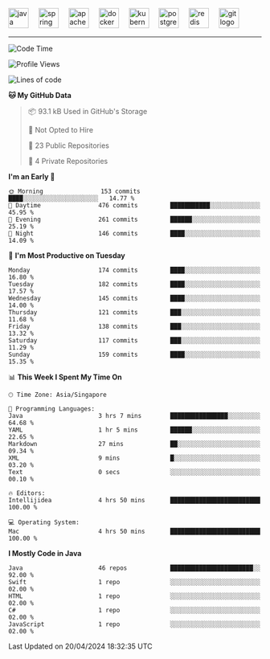 <p align="left">
  <img src="https://cdn.jsdelivr.net/gh/devicons/devicon/icons/java/java-original.svg" height="40" alt="java logo"  />
  <img width="12" />
  <img src="https://cdn.jsdelivr.net/gh/devicons/devicon/icons/spring/spring-original.svg" height="40" alt="spring logo"  />
  <img width="12" />
  <img src="https://cdn.jsdelivr.net/gh/devicons/devicon/icons/apachekafka/apachekafka-original.svg" height="40" alt="apachekafka logo"  />
  <img width="12" />
  <img src="https://cdn.jsdelivr.net/gh/devicons/devicon/icons/docker/docker-original.svg" height="40" alt="docker logo"  />
  <img width="12" />
  <img src="https://cdn.jsdelivr.net/gh/devicons/devicon/icons/kubernetes/kubernetes-plain.svg" height="40" alt="kubernetes logo"  />
  <img width="12" />
  <img src="https://cdn.jsdelivr.net/gh/devicons/devicon/icons/postgresql/postgresql-original.svg" height="40" alt="postgresql logo"  />
  <img width="12" />
  <img src="https://cdn.jsdelivr.net/gh/devicons/devicon/icons/redis/redis-original.svg" height="40" alt="redis logo"  />
  <img width="12" />
  <img src="https://cdn.jsdelivr.net/gh/devicons/devicon/icons/git/git-original.svg" height="40" alt="git logo"  />
</p>


<!--<img src="https://media.giphy.com/media/LnQjpWaON8nhr21vNW/giphy.gif" width="60"> <em><b>I love connecting with different people</b> so if you want to say <b>hi, I'll be happy to meet you more!</b> 😊 </em> -->

---
<!--START_SECTION:waka-->
![Code Time](http://img.shields.io/badge/Code%20Time-1%2C939%20hrs%209%20mins-blue)

![Profile Views](http://img.shields.io/badge/Profile%20Views-0-blue)

![Lines of code](https://img.shields.io/badge/From%20Hello%20World%20I%27ve%20Written-599.9%20thousand%20lines%20of%20code-blue)

**🐱 My GitHub Data** 

> 📦 93.1 kB Used in GitHub's Storage 
 > 
> 🚫 Not Opted to Hire
 > 
> 📜 23 Public Repositories 
 > 
> 🔑 4 Private Repositories 
 > 
**I'm an Early 🐤** 

```text
🌞 Morning                153 commits         ████░░░░░░░░░░░░░░░░░░░░░   14.77 % 
🌆 Daytime                476 commits         ███████████░░░░░░░░░░░░░░   45.95 % 
🌃 Evening                261 commits         ██████░░░░░░░░░░░░░░░░░░░   25.19 % 
🌙 Night                  146 commits         ████░░░░░░░░░░░░░░░░░░░░░   14.09 % 
```
📅 **I'm Most Productive on Tuesday** 

```text
Monday                   174 commits         ████░░░░░░░░░░░░░░░░░░░░░   16.80 % 
Tuesday                  182 commits         ████░░░░░░░░░░░░░░░░░░░░░   17.57 % 
Wednesday                145 commits         ████░░░░░░░░░░░░░░░░░░░░░   14.00 % 
Thursday                 121 commits         ███░░░░░░░░░░░░░░░░░░░░░░   11.68 % 
Friday                   138 commits         ███░░░░░░░░░░░░░░░░░░░░░░   13.32 % 
Saturday                 117 commits         ███░░░░░░░░░░░░░░░░░░░░░░   11.29 % 
Sunday                   159 commits         ████░░░░░░░░░░░░░░░░░░░░░   15.35 % 
```


📊 **This Week I Spent My Time On** 

```text
🕑︎ Time Zone: Asia/Singapore

💬 Programming Languages: 
Java                     3 hrs 7 mins        ████████████████░░░░░░░░░   64.68 % 
YAML                     1 hr 5 mins         ██████░░░░░░░░░░░░░░░░░░░   22.65 % 
Markdown                 27 mins             ██░░░░░░░░░░░░░░░░░░░░░░░   09.34 % 
XML                      9 mins              █░░░░░░░░░░░░░░░░░░░░░░░░   03.20 % 
Text                     0 secs              ░░░░░░░░░░░░░░░░░░░░░░░░░   00.10 % 

🔥 Editors: 
Intellijidea             4 hrs 50 mins       █████████████████████████   100.00 % 

💻 Operating System: 
Mac                      4 hrs 50 mins       █████████████████████████   100.00 % 
```

**I Mostly Code in Java** 

```text
Java                     46 repos            ███████████████████████░░   92.00 % 
Swift                    1 repo              ░░░░░░░░░░░░░░░░░░░░░░░░░   02.00 % 
HTML                     1 repo              ░░░░░░░░░░░░░░░░░░░░░░░░░   02.00 % 
C#                       1 repo              ░░░░░░░░░░░░░░░░░░░░░░░░░   02.00 % 
JavaScript               1 repo              ░░░░░░░░░░░░░░░░░░░░░░░░░   02.00 % 
```




 Last Updated on 20/04/2024 18:32:35 UTC
<!--END_SECTION:waka-->


<!--
**SimakovIgor/SimakovIgor** is a ✨ _special_ ✨ repository because its `README.md` (this file) appears on your GitHub profile.

Here are some ideas to get you started:

- 🔭 I’m currently working on ...
- 🌱 I’m currently learning ...
- 👯 I’m looking to collaborate on ...
- 🤔 I’m looking for help with ...
- 💬 Ask me about ...
- 📫 How to reach me: ...
- 😄 Pronouns: ...
- ⚡ Fun fact: ...
-->
